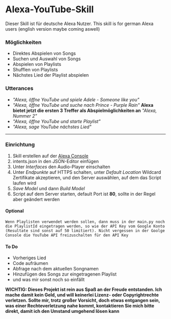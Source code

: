 # Alexa-YouTube-Skill

Dieser Skill ist für deutsche Alexa Nutzer.
This skill is for german Alexa users (english version maybe coming aswell)

### Möglichkeiten

* Direktes Abspielen von Songs
* Suchen und Auswahl von Songs
* Abspielen von Playlists
* Shufflen von Playlists
* Nächstes Lied der Playlist abspielen

### Utterances

* _"Alexa, öffne YouTube und spiele Adele - Someone like you"_
* _"Alexa, öffne YouTube und suche nach Prince - Purple Rain"_ **Alexa bietet jetzt die ersten 3 Treffer als Abspielmöglichkeiten an** _"Alexa, Nummer 2"_
* _"Alexa, öffne YouTube und starte Playlist"_
* _"Alexa, sage YouTube nächstes Lied"_

---

### Einrichtung
1. Skill erstellen auf der [Alexa Console](https://developer.amazon.com/alexa/console/ask)
2. intents.json in den JSON-Editor einfügen
3. Unter *Interfaces* den Audio-Player einschalten
4. Unter *Endpunkte* auf HTTPS schalten, unter *Default Location* Wildcard Zertifikate akzeptieren, und den Server auswählen, auf dem das Script laufen wird
5. *Save Model* und dann *Build Model*
6. Script auf dem Server starten, default Port ist **80**, sollte in der Regel aber geändert werden

#### Optional ####
```Wenn Playlisten verwendet werden sollen, dann muss in der main.py noch die PlaylistId eingetragen werden, so wie der API Key vom Google Konto (Resultate sind sonst auf 50 limitiert). Nicht vergessen in der Goolge Console die YouTube API freizuschalten für den API Key```

#### To Do ####
* Vorheriges Lied
* Code aufräumen
* Abfrage nach dem aktuellen Songnamen
* Hinzufügen des Songs zur eingetragenen Playlist
* und was mir sonst noch so einfällt


**WICHTIG: Dieses Projekt ist rein aus Spaß an der Freude entstanden. Ich mache damit kein Geld, und will keinerlei Lizenz- oder Copyrightrechte verletzen. Sollte mir, trotz großer Vorsicht, doch etwas entgangen sein, was einer Rechteverletzung nahe kommt, kontaktieren Sie mich bitte direkt, damit ich den Umstand umgehend lösen kann**
